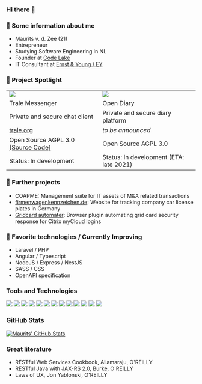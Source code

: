 ### Hi there 👋

### 🧍 Some information about me

- Maurits v. d. Zee (21)
- Entrepreneur
- Studying Software Engineering in NL
- Founder at [Code Lake](https://code-lake.com)
- IT Consultant at [Ernst & Young / EY](https://ey.com)

### 🔭 Project Spotlight

<table style="border: none;">
    <tr>
        <td><img src="https://cdn.code-lake.com/github/trale.png"></td>
        <td><img src="https://cdn.code-lake.com/github/opendiary.png"></td>
    </tr>
    <tr>
        <td>Trale Messenger</td>
        <td>Open Diary</td>
    </tr>
    <tr>
        <td>Private and secure chat client</td>
        <td>Private and secure diary platform</td>
    </tr>
    <tr>
        <td><a href="https://trale.org">trale.org</a></td>
        <td style="font-style: italic;">to be announced</td>
    </tr>
    <tr>
        <td>Open Source AGPL 3.0 <a href="https://github.com/socialstuff-org">[Source Code]</a></td>
        <td>Open Source AGPL 3.0</td>
    </tr>
    <tr>
        <td>Status: In development</td>
        <td>Status: In development (ETA: late 2021)</td>
    </tr>

</table>

### 🔭 Further projects

- COAPME: Management suite for IT assets of M&A related transactions
- [firmenwagenkennzeichen.de](https://firmenwagenkennzeichen.de): Website for tracking company car license plates in Germany
- [Gridcard automater](https://chrome.google.com/webstore/detail/gridcard-automater/cffjlgnkgncbjpnfkgcihodhojcgcfhe): Browser plugin automating grid card security response for Citrix myCloud logins

### 🌱 Favorite technologies / Currently Improving
- Laravel / PHP
- Angular / Typescript
- NodeJS / Express / NestJS
- SASS / CSS
- OpenAPI specification

### Tools and Technologies

![](https://img.shields.io/badge/OS-Manjaro_Linux-informational?style=flat&logo=linux&logoColor=white&color=426ff5)
![](https://img.shields.io/badge/Editor-PHPStorm-informational?style=flat&logo=jetbrains&logoColor=white&color=426ff5)
![](https://img.shields.io/badge/Editor-IntelliJ_IDEA-informational?style=flat&logo=intellij-idea&logoColor=white&color=426ff5)
![](https://img.shields.io/badge/Code-PHP-informational?style=flat&logo=php&logoColor=white&color=426ff5)
![](https://img.shields.io/badge/Code-JavaScript-informational?style=flat&logo=javascript&logoColor=white&color=426ff5)
![](https://img.shields.io/badge/Code-HTML-informational?style=flat&logo=html5&logoColor=white&color=426ff5)
![](https://img.shields.io/badge/Code-CSS-informational?style=flat&logo=css3&logoColor=white&color=426ff5)
![](https://img.shields.io/badge/Code-Java-informational?style=flat&logo=java&logoColor=white&color=426ff5)
![](https://img.shields.io/badge/Tools-MySQL-informational?style=flat&logo=mysql&logoColor=white&color=426ff5)
![](https://img.shields.io/badge/Tools-Git-informational?style=flat&logo=git&logoColor=white&color=426ff5)
![](https://img.shields.io/badge/Framework-Laravel-informational?style=flat&logo=laravel&logoColor=white&color=426ff5)
![](https://img.shields.io/badge/Framework-Angular-informational?style=flat&logo=angular&logoColor=white&color=426ff5)
![](https://img.shields.io/badge/Spec-OpenAPI-informational?style=flat&logo=openapi-initiative&logoColor=white&color=426ff5)

### GitHub Stats

<a href="https://github.com/MauritsvanderZee/MauritsvanderZee">
  <img align="center" src="https://github-readme-stats.vercel.app/api?username=MauritsvanderZee&show_icons=true&include_all_commits=true&custom_title=Maurits' GitHub Stats&line_height=27&count_private=true&title_color=ffffff&text_color=c9cacc&icon_color=426ff5&bg_color=1d1f21" alt="Maurits' GitHub Stats" />
</a>

### Great literature

- RESTful Web Services Cookbook, Allamaraju, O'REILLY
- RESTful Java with JAX-RS  2.0, Burke, O'REILLY
- Laws of UX, Jon Yablonski, O'REILLY
